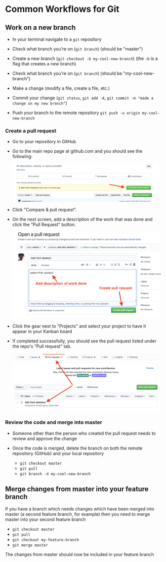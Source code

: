 # Common Workflows for Git

## Work on a new branch

- In your terminal navigate to a `git` repository

- Check what branch you're on (`git branch`) (should be "master")

- Create a new branch (`git checkout -b my-cool-new-branch`) (the `-b` is a flag that creates a new branch)

- Check what branch you're on (`git branch`) (should be "my-cool-new-branch")

- Make a change (modify a file, create a file, etc.)

- Commit your change (`git status`, `git add -A`, `git commit -m "made a change on my new branch"`)

- Push your branch to the remote repository `git push -u origin my-cool-new-branch`

### Create a pull request

- Go to your repository in GitHub

- Go to the main repo page at github.com and you should see the following:

  ![Recently Pushed](Images/01-Recently-Pushed.png)

- Click "Compare & pull request".

- On the next screen, add a description of the work that was done and click the "Pull Request" button.

  ![Recently Pushed](Images/02-Pull-Request.png)

- Click the gear next to "Projects" and select your project to have it appear in your Kanban board

- If completed successfully, you should see the pull request listed under the repo's "Pull request" tab.

  ![PR List](Images/03-PR-List.png)

### Review the code and merge into master

- Someone other than the person who created the pull request needs to review and approve the change

- Once the code is merged, delete the branch on both the remote repository (GitHub) and your local repository

  - `git checkout master`
  - `git pull`
  - `git branch -d my-cool-new-branch`

## Merge changes from master into your feature branch

If you have a branch which needs changes which have been merged into master (a second feature branch, for example) then you need to merge master into your second feature branch

- `git checkout master`
- `git pull`
- `git checkout my-feature-branch`
- `git merge master`

The changes from master should now be included in your feature branch
